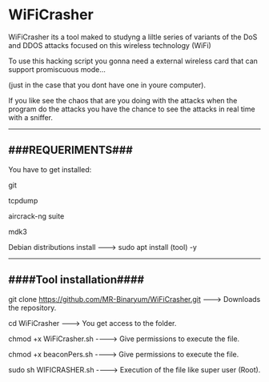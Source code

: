 # WiFiCrasher

WiFiCrasher its a tool maked to studyng a liltle series of variants of the DoS and DDOS attacks focused on this wireless technology (WiFi)

To use this hacking script you gonna need a external wireless card that can support promiscuous mode...

(just in the case that you dont have one in youre computer).

If you like see the chaos that are you doing with the attacks when the program do the attacks you have the chance to see the attacks in real time with a sniffer.

_____________________
###REQUERIMENTS###
---------------------

You have to get installed:

git

tcpdump 

aircrack-ng suite

mdk3 


Debian distributions install   ---> sudo apt install (tool) -y

_________________________
####Tool installation####
-------------------------

git clone https://github.com/MR-Binaryum/WiFiCrasher.git ---> Downloads the repository.

cd WiFiCrasher ---> You get access to the folder.

chmod +x WiFiCrasher.sh ----> Give permissions to execute the file.


chmod +x beaconPers.sh ----> Give permissions to execute the file.

sudo sh WIFICRASHER.sh ----> Execution of the file like super user (Root).
